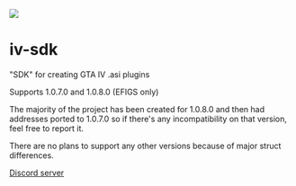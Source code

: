<p align="left"><img src="https://i.imgur.com/KpjEVRe.png"></p>

# iv-sdk
"SDK" for creating GTA IV .asi plugins

Supports 1.0.7.0 and 1.0.8.0 (EFIGS only)

The majority of the project has been created for 1.0.8.0 and then had addresses ported to 1.0.7.0 so if there's any incompatibility on that version, feel free to report it.

There are no plans to support any other versions because of major struct differences.

[Discord server](https://discord.gg/SbXFPDf4zU)
